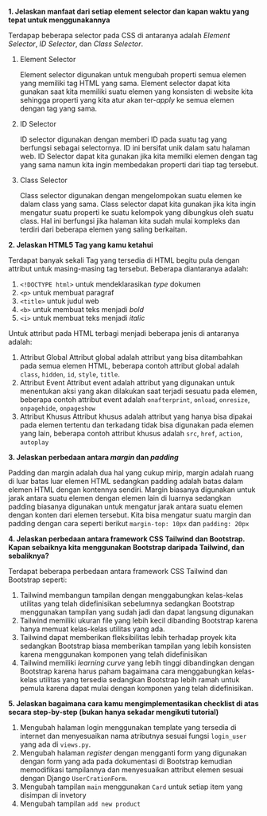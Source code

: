 **1. Jelaskan manfaat dari setiap element selector dan kapan waktu yang tepat untuk menggunakannya**

Terdapap beberapa selector pada CSS di antaranya adalah *Element Selector*, *ID Selector*, dan *Class Selector*. 
1. Element Selector

    Element selector digunakan untuk mengubah properti semua elemen yang memiliki tag HTML yang sama. Element selector dapat kita gunakan saat kita memiliki suatu elemen yang konsisten di website kita sehingga properti yang kita atur akan ter-*apply* ke semua elemen dengan tag yang sama.
2. ID Selector
    
    ID selector digunakan dengan memberi ID pada suatu tag yang berfungsi sebagai selectornya. ID ini bersifat unik dalam satu halaman web. ID Selector dapat kita gunakan jika kita memilki elemen dengan tag yang sama namun kita ingin membedakan properti dari tiap tag tersebut.

3. Class Selector

    Class selector digunakan dengan mengelompokan suatu elemen ke dalam class yang sama. Class selector dapat kita gunakan jika kita ingin mengatur suatu properti ke suatu kelompok yang dibungkus oleh suatu class. Hal ini berfungsi jika halaman kita sudah mulai kompleks dan terdiri dari beberapa elemen yang saling berkaitan.
    

**2. Jelaskan HTML5 Tag yang kamu ketahui**

Terdapat banyak sekali Tag yang tersedia di HTML begitu pula dengan attribut untuk masing-masing tag tersebut. Beberapa diantaranya adalah:

1. `<!DOCTYPE html>` untuk mendeklarasikan *type* dokumen
2. `<p>` untuk membuat paragraf
3. `<title>` untuk judul web
4. `<b>` untuk membuat teks menjadi *bold*
5. `<i>` untuk membuat teks menjadi *italic*

Untuk attribut pada HTML terbagi menjadi beberapa jenis di antaranya adalah:
1. Attribut Global
Attribut global adalah attribut yang bisa ditambahkan pada semua elemen HTML, beberapa contoh attribut global adalah `class`, `hidden`, `id`, `style`, `title`.
2. Attribut Event
Attribut event adalah attribut yang digunakan untuk menentukan aksi yang akan dilakukan saat terjadi sesuatu pada elemen, beberapa contoh attribut event adalah `onafterprint`, `onload`, `onresize`, `onpagehide`, `onpageshow`
3. Attribut Khusus
Attribut khusus adalah attribut yang hanya bisa dipakai pada elemen tertentu dan terkadang tidak bisa digunakan pada elemen yang lain, beberapa contoh attribut khusus adalah `src`, `href`, `action`, `autoplay`

**3. Jelaskan perbedaan antara *margin* dan *padding***

Padding dan margin adalah dua hal yang cukup mirip, margin adalah ruang di luar batas luar elemen HTML sedangkan padding adalah batas dalam elemen HTML dengan kontennya sendiri. Margin biasanya digunakan untuk jarak antara suatu elemen dengan elemen lain di luarnya sedangkan padding biasanya digunakan untuk mengatur jarak antara suatu elemen dengan konten dari elemen tersebut. Kita bisa mengatur suatu margin dan padding dengan cara seperti berikut `margin-top: 10px` dan `padding: 20px`

**4. Jelaskan perbedaan antara framework CSS Tailwind dan Bootstrap. Kapan sebaiknya kita menggunakan Bootstrap daripada Tailwind, dan sebaliknya?**

Terdapat beberapa perbedaan antara framework CSS Tailwind dan Bootstrap seperti:
1. Tailwind membangun tampilan dengan menggabungkan kelas-kelas utilitas yang telah didefinisikan sebelumnya sedangkan Bootstrap menggunakan tampilan yang sudah jadi dan dapat langsung digunakan
2. Tailwind memiliki ukuran file yang lebih kecil dibanding Bootstrap karena hanya memuat kelas-kelas utilitas yang ada.
3. Tailwind dapat memberikan fleksibilitas lebih terhadap proyek kita sedangkan Bootstrap biasa memberikan tampilan yang lebih konsisten karena menggunakan komponen yang telah didefinisikan
4. Tailwind memiliki *learning curve* yang lebih tinggi dibandingkan dengan Bootstrap karena harus paham bagaimana cara menggabungkan kelas-kelas utilitas yang tersedia sedangkan Bootstrap lebih ramah untuk pemula karena dapat mulai dengan komponen yang telah didefinisikan.

**5. Jelaskan bagaimana cara kamu mengimplementasikan checklist di atas secara step-by-step (bukan hanya sekadar mengikuti tutorial)**

1. Mengubah halaman login menggunakan template yang tersedia di internet dan menyesuaikan nama atributnya sesuai fungsi `login_user` yang ada di `views.py`.
2. Mengubah halaman *register* dengan mengganti form yang digunakan dengan form yang ada pada dokumentasi di Bootstrap kemudian memodifikasi tampilannya dan menyesuaikan attribut elemen sesuai dengan Django `UserCrationForm`.
3. Mengubah tampilan `main` menggunakan `Card` untuk setiap item yang disimpan di invetory
4. Mengubah tampilan `add new product` 

